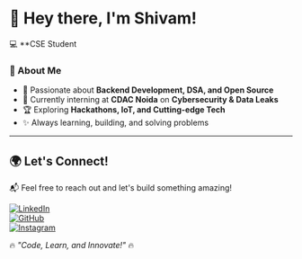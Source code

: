 # 👋 Hey there, I'm Shivam!  
💻 **CSE Student  

### 🚀 About Me  
- 🎯 Passionate about **Backend Development, DSA, and Open Source**  
- 🔐 Currently interning at **CDAC Noida** on **Cybersecurity & Data Leaks**  
- 🏆 Exploring **Hackathons, IoT, and Cutting-edge Tech**  
- ✨ Always learning, building, and solving problems  
  
----------------------------------------------------------------------------------

## 🌍 Let's Connect!  
📬 Feel free to reach out and let's build something amazing!  

[![LinkedIn](https://img.shields.io/badge/LinkedIn-0077B5?logo=linkedin&logoColor=white&style=for-the-badge)](https://www.linkedin.com/in/shivam-verma-a5b3982a8?utm_source=share&utm_campaign=share_via&utm_content=profile&utm_medium=android_app)  
[![GitHub](https://img.shields.io/badge/GitHub-181717?logo=github&logoColor=white&style=for-the-badge)](https://github.com/mr-shivam06)  
[![Instagram](https://img.shields.io/badge/Instagram-E4405F?logo=instagram&logoColor=white&style=for-the-badge)](https://www.instagram.com/shivam.268_?igsh=YnZiaGZjZng0c20=)  

🔥 _"Code, Learn, and Innovate!"_ 🔥
